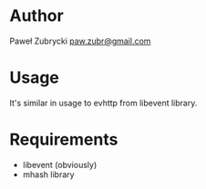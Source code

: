 Author
======
Paweł Zubrycki <paw.zubr@gmail.com>

Usage
=====

It's similar in usage to evhttp from libevent library.

Requirements
============

 * libevent (obviously)
 * mhash library

